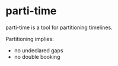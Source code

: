 # parti-time

parti-time is a tool for partitioning timelines.

Partitioning implies:
* no undeclared gaps
* no double booking